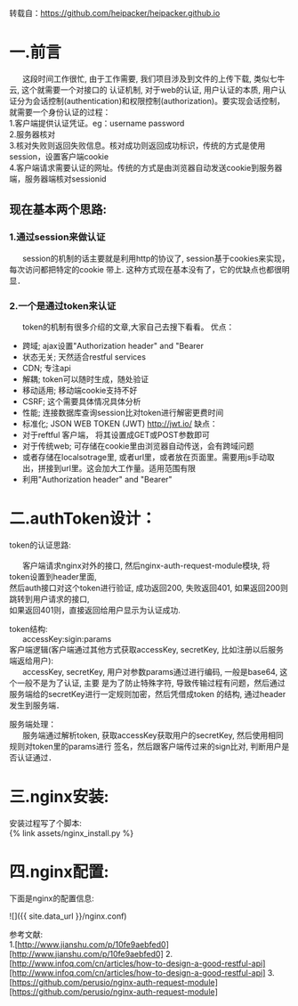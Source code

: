 转载自：https://github.com/heipacker/heipacker.github.io

# 一.前言
&nbsp;&nbsp;&nbsp;&nbsp;&nbsp;&nbsp;这段时间工作很忙, 由于工作需要, 我们项目涉及到文件的上传下载, 类似七牛云, 这个就需要一个对接口的
认证机制, 对于web的认证, 用户认证的本质, 用户认证分为会话控制(authentication)和权限控制(authorization)。要实现会话控制，就需要一个身份认证的过程：<br/>
1.客户端提供认证凭证。eg：username password<br/>
2.服务器核对<br/>
3.核对失败则返回失败信息。核对成功则返回成功标识，传统的方式是使用session，设置客户端cookie<br/>
4.客户端请求需要认证的网址。传统的方式是由浏览器自动发送cookie到服务器端，服务器端核对sessionid<br/>

## 现在基本两个思路:<br/>
### 1.通过session来做认证<br/>
&nbsp;&nbsp;&nbsp;&nbsp;&nbsp;&nbsp;session的机制的话主要就是利用http的协议了, session基于cookies来实现，每次访问都把特定的cookie
带上. 这种方式现在基本没有了，它的优缺点也都很明显．<br/>
### 2.一个是通过token来认证 <br/>
&nbsp;&nbsp;&nbsp;&nbsp;&nbsp;&nbsp;token的机制有很多介绍的文章,大家自己去搜下看看。
优点：<br/>
*   跨域; ajax设置"Authorization header" and "Bearer<br/>
*   状态无关; 天然适合restful services<br/>
*   CDN; 专注api<br/>
*   解耦; token可以随时生成，随处验证<br/>
*   移动适用; 移动端cookie支持不好<br/>
*   CSRF; 这个需要具体情况具体分析<br/>
*   性能; 连接数据库查询session比对token进行解密更费时间<br/>
*   标准化; JSON WEB TOKEN (JWT) http://jwt.io/
缺点：<br/>
*   对于reftful 客户端， 将其设置成GET或POST参数即可<br/>
*   对于传统web; 可存储在cookie里由浏览器自动传送，会有跨域问题<br/>
*   或者存储在localsotrage里, 或者url里，或者放在页面里。需要用js手动取出，拼接到url里。这会加大工作量。适用范围有限<br/>
*   利用"Authorization header" and "Bearer"<br/>

# 二.authToken设计：<br/>
token的认证思路:<br/><br/>
&nbsp;&nbsp;&nbsp;&nbsp;&nbsp;&nbsp;客户端请求nginx对外的接口, 然后nginx-auth-request-module模块, 将token设置到header里面,<br/>
然后auth接口对这个token进行验证, 成功返回200, 失败返回401, 如果返回200则跳转到用户请求的接口, <br/>
如果返回401则，直接返回给用户显示为认证成功.<br/>

token结构:<br/>
&nbsp;&nbsp;&nbsp;&nbsp;&nbsp;&nbsp;accessKey:sigin:params<br/>
客户端逻辑(客户端通过其他方式获取accessKey, secretKey, 比如注册以后服务端返给用户):<br/>
&nbsp;&nbsp;&nbsp;&nbsp;&nbsp;&nbsp;accessKey, secretKey, 用户对参数params通过进行编码, 一般是base64, 这个一般不是为了认证, 主要
是为了防止特殊字符, 导致传输过程有问题，然后通过服务端给的secretKey进行一定规则加密，然后凭借成token
的结构, 通过header发生到服务端．<br/>

服务端处理：<br/>
&nbsp;&nbsp;&nbsp;&nbsp;&nbsp;&nbsp;服务端通过解析token, 获取accessKey获取用户的secretKey, 然后使用相同规则对token里的params进行
签名，然后跟客户端传过来的sign比对, 判断用户是否认证通过．<br/>

# 三.nginx安装:<br/>
安装过程写了个脚本:<br/>
{% link assets/nginx_install.py %}

# 四.nginx配置:<br/>
下面是nginx的配置信息:<br/>

![]({{ site.data_url }}/nginx.conf)<br/>


参考文献:<br/>
1.[http://www.jianshu.com/p/10fe9aebfed0][http://www.jianshu.com/p/10fe9aebfed0]
2.[http://www.infoq.com/cn/articles/how-to-design-a-good-restful-api][http://www.infoq.com/cn/articles/how-to-design-a-good-restful-api]
3.[https://github.com/perusio/nginx-auth-request-module][https://github.com/perusio/nginx-auth-request-module]
